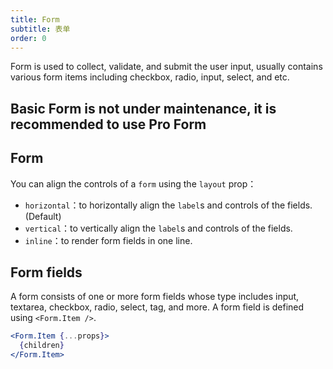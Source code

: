 ```yaml
---
title: Form
subtitle: 表单
order: 0
---
```


Form is used to collect, validate, and submit the user input, usually contains various form items including checkbox, radio, input, select, and etc.

## Basic Form is not under maintenance, it is recommended to use Pro Form

## Form

You can align the controls of a `form` using the `layout` prop：

- `horizontal`：to horizontally align the `label`s and controls of the fields. (Default)
- `vertical`：to vertically align the `label`s and controls of the fields.
- `inline`：to render form fields in one line.

## Form fields

A form consists of one or more form fields whose type includes input, textarea, checkbox, radio, select, tag, and more.
A form field is defined using `<Form.Item />`.

```jsx
<Form.Item {...props}>
  {children}
</Form.Item>
```

